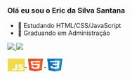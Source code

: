 ### Olá eu sou o Eric da Silva Santana



- 🌱 Estudando HTML/CSS/JavaScript
- 📖 Graduando em Administração 


 <div>
  <a href="https://github.com/kjbjh">
  <img height="180em" src="https://github-readme-stats.vercel.app/api?username=kjbjh&show_icons=true&theme=merko&include_all_commits=true&count_private=true"/>
  <img height="180em" src="https://github-readme-stats.vercel.app/api/top-langs/?username=kjbjh&layout=compact&langs_count=7&theme=merko"/>
</div>
  
<div style="display: inline_block"><br>
  <img align="center" alt="kjbjh-Js" height="30" width="40" src="https://raw.githubusercontent.com/devicons/devicon/master/icons/javascript/javascript-plain.svg">
  <img align="center" alt="kjbjh-HTML" height="30" width="40" src="https://raw.githubusercontent.com/devicons/devicon/master/icons/html5/html5-original.svg">
  <img align="center" alt="kjbjh-CSS" height="30" width="40" src="https://raw.githubusercontent.com/devicons/devicon/master/icons/css3/css3-original.svg">
</div>
